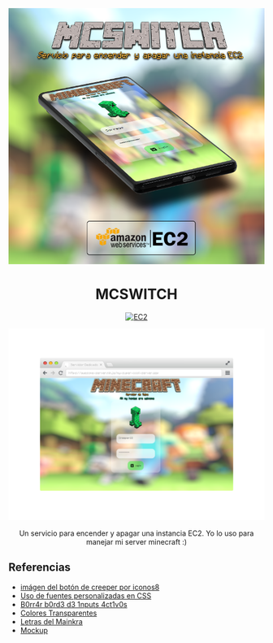 <p align="center">
  <a href="https://github.com/sebarocks/mcswitch" rel="noopener">
 <img src="./docs/img/banner-cellphone.png" alt="banner-mobile"></a>
</p>

<div align="center">

# MCSWITCH

[![EC2](https://img.shields.io/badge/EC2-AWS-orange.svg)](https://aws.amazon.com/)

</div>

<p align="center">
  <a href="https://github.com/sebarocks/mcswitch" rel="noopener">
  <img src="./docs/img/banner-desktop.png" alt="Banner-Desktop"></a>
</p>

<p align="center">
  Un servicio para encender y apagar una instancia EC2. Yo lo uso para manejar mi server minecraft :)
</p>

## Referencias

- [imágen del botón de creeper por iconos8](https://iconos8.es/icons/set/minecraft-creeper)
- [Uso de fuentes personalizadas en CSS](https://www.pagecloud.com/blog/how-to-add-custom-fonts-to-any-website)
- [B0rr4r b0rd3 d3 1nputs 4ct1v0s](https://stackoverflow.com/questions/16156594/how-to-change-border-color-of-textarea-on-focus)
- [Colores Transparentes](https://www.w3schools.com/css/tryit.asp?filename=trycss3_color_hsla)
- [Letras del Mainkra](https://textcraft.net/)
- [Mockup](https://previewed.app/)
